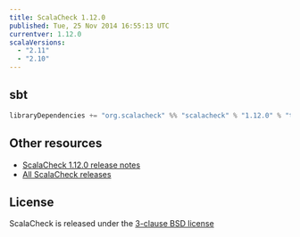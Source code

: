 ```yaml
---
title: ScalaCheck 1.12.0
published: Tue, 25 Nov 2014 16:55:13 UTC
currentver: 1.12.0
scalaVersions:
  - "2.11"
  - "2.10"
---
```

## sbt

```scala
libraryDependencies += "org.scalacheck" %% "scalacheck" % "1.12.0" % "test"
```

## Other resources

- [ScalaCheck 1.12.0 release notes](https://github.com/rickynils/scalacheck/tree/1.12.0/RELEASE)
- [All ScalaCheck releases](../releases.html)

## License

ScalaCheck is released under the [3-clause BSD license](https://github.com/rickynils/scalacheck/tree/1.12.0/LICENSE)
